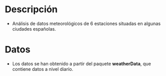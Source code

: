 # Descripción
+ Análisis de datos meteorológicos de 6 estaciones situadas en algunas ciudades españolas. 

# Datos
+ Los datos se han obtenido a partir del paquete **weatherData**, que contiene datos a nivel diarío.
